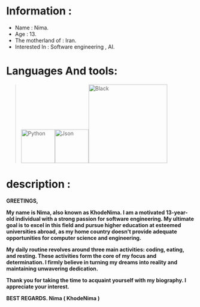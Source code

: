 # Information :

- Name : Nima.
- Age : 13.
- The motherland of : Iran.
- Interested In : Software engineering , AI.

# Languages And tools:
>  <img src="https://github.com/KhodeNima/KhodeNima/blob/Main.Project/Pictures/Python.png" alt="Python" width="90"/><img src="https://github.com/KhodeNima/KhodeNima/blob/Main.Project/Pictures/Json.png" alt="Json" width="90"/><img src="https://github.com/KhodeNima/KhodeNima/blob/Main.Project/Pictures/Black.png" alt="Black" width="210"/> 


# description :


**GREETINGS,**

**My name is Nima, also known as KhodeNima. I am a motivated 13-year-old individual with a strong passion for software engineering. My ultimate goal is to excel in this field and pursue  higher education at esteemed universities abroad, as my home country doesn't provide adequate opportunities for computer science and engineering.**

**My daily routine revolves around three main activities: coding, eating, and resting. These activities form the core of my focus and determination. I firmly believe in turning my dreams  into reality and maintaining unwavering dedication.**

**Thank you for taking the time to acquaint yourself with my biography. I appreciate your interest.**

**BEST REGARDS.
Nima ( KhodeNima )**
